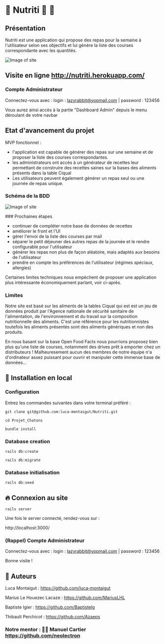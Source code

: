 # 🍊 Nutriti 📅 🛒

## Présentation

Nutriti est une application qui propose des repas pour la semaine à l'utilisateur selon ses objectifs et lui génère la liste des courses correspondante avec les quantités.

![Image of site](https://i.imgur.com/ClPuT20.jpg)

## Visite en ligne http://nutriti.herokuapp.com/

### Compte Administrateur
Connectez-vous avec :
login : lazyrabbit@yopmail.com |
password : 123456

Vous aurez ainsi accès à la partie "Dashboard Admin" depuis le menu déroulant de votre navbar

## Etat d'avancement du projet 

MVP fonctionnel : 
- l'application est capable de générer des repas sur une semaine et de proposer la liste des courses correspondantes.
- les administrateurs ont accès à un générateur de recettes leur permettant de construire des recettes saines sur la bases des aliments présents dans la table Ciqual
- Les utilisateurs peuvent également générer un repas seul ou une journée de repas unique.

### Schéma de la BDD

![Image of site](https://i.imgur.com/ETawP7B.png)

### Prochaines étapes
- continuer de compléter notre base de données de recettes
- améliorer le front et l'UI
- gérer l'envoi de la liste des courses par mail
- séparer le petit déjeuner des autres repas de la journée et le rendre configurable pour l'utilisateur
- générer les repas non plus de façon aléatoire, mais adaptés aux besoins de l'utilisateur
- prendre en compte les préférences de l'utilisateur (régimes spéciaux, allergies)

Certaines limites techniques nous empèchent de proposer une application plus intéressante économiquement parlant, voir ci-après.

### Limites

Notre site est basé sur les aliments de la tables Ciqual qui est est un jeu de données produit par l'Agence nationale de sécurité sanitaire de l'alimentation, de l'environnement et du travail sur la composition nutritionnelle des aliments. 
C'est une référence pour les nutritionnistes toutefois les aliments présentés sont des aliments génériques et non des produits.

En nous basant sur la base Open Food Facts nous pourrions proposez bien plus qu'une liste de courses, notamment des drives prêt à emporter chez un distributeurs ! Malheuresement aucun des membres de notre équipe n'a d'ordinateur assez puissant pour ouvrir et manipuler cette immense base de données...


## :wrench: Installation en local

### Configuration
Entrez les commandes suivantes dans votre terminal préféré :

`git clone git@github.com:luca-montaigut/Nutriti.git`

`cd Projet_Chatons`

`bundle install`

### Database creation

`rails db:create`

`rails db:migrate`

### Database initialisation

`rails db:seed`

## 🔥 Connexion au site

`rails server`

Une fois le server connecté, rendez-vous sur :

http://localhost:3000/

### (Rappel) Compte Administrateur
Connectez-vous avec :
login : lazyrabbit@yopmail.com |
password : 123456

Bonne visite !

## 🐰 Auteurs
Luca Montaigut : https://github.com/luca-montaigut

Marius Le Houezec Lacaze : https://github.com/MariusLHL

Baptiste Igier : https://github.com/BaptisteIg

Thibault Perchicot : https://github.com/Azaeps

### Notre mentor : 🧙‍♂️ Manuel Cartier https://github.com/neolectron

